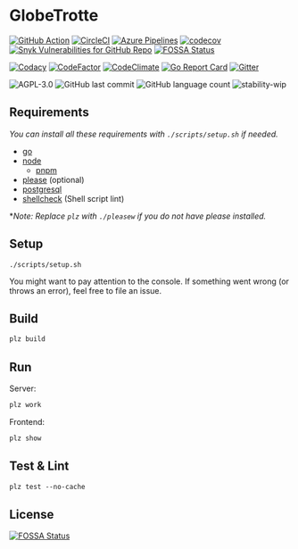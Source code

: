 # GlobeTrotte

[![GitHub Action](https://github.com/binhonglee/GlobeTrotte/workflows/CI/badge.svg)](https://github.com/binhonglee/GlobeTrotte/actions?query=workflow%3ACI+branch%3Amain)
[![CircleCI](https://circleci.com/gh/binhonglee/GlobeTrotte/tree/main.svg?style=shield)](https://circleci.com/gh/binhonglee/GlobeTrotte/tree/main)
[![Azure Pipelines](https://binhonglee.visualstudio.com/GlobeTrotte/_apis/build/status/binhonglee.GlobeTrotte?branchName=main)](https://binhonglee.visualstudio.com/GlobeTrotte/_build/latest?definitionId=1&branchName=main)
[![codecov](https://codecov.io/gh/binhonglee/GlobeTrotte/branch/main/graph/badge.svg?token=H3UDTCtJoy)](https://codecov.io/gh/binhonglee/GlobeTrotte)
[![Snyk Vulnerabilities for GitHub Repo](https://img.shields.io/snyk/vulnerabilities/github/binhonglee/GlobeTrotte.svg)](https://app.snyk.io/org/binhonglee/project/c9cff2be-f8f8-4db5-b687-1b69865cade9/)
[![FOSSA Status](https://app.fossa.com/api/projects/git%2Bgithub.com%2Fbinhonglee%2FGlobeTrotte.svg?type=shield)](https://app.fossa.com/projects/git%2Bgithub.com%2Fbinhonglee%2FGlobeTrotte?ref=badge_shield)

[![Codacy](https://api.codacy.com/project/badge/Grade/4f01a8a8e4694a8d9c0bef49ed3a8058)](https://app.codacy.com/project/binhonglee/GlobeTrotte/dashboard)
[![CodeFactor](https://www.codefactor.io/repository/github/binhonglee/globetrotte/badge)](https://www.codefactor.io/repository/github/binhonglee/globetrotte)
[![CodeClimate](https://api.codeclimate.com/v1/badges/f7aaf4db648db9bd6188/maintainability)](https://codeclimate.com/github/binhonglee/GlobeTrotte/maintainability)
[![Go Report Card](https://goreportcard.com/badge/github.com/binhonglee/GlobeTrotte)](https://goreportcard.com/report/github.com/binhonglee/GlobeTrotte)
[![Gitter](https://img.shields.io/gitter/room/binhonglee/GlobeTrotte.svg)](https://gitter.im/binhonglee/GlobeTrotte)

![AGPL-3.0](https://img.shields.io/github/license/binhonglee/GlobeTrotte.svg?logo)
![GitHub last commit](https://img.shields.io/github/last-commit/binhonglee/GlobeTrotte.svg)
![GitHub language count](https://img.shields.io/github/languages/count/binhonglee/GlobeTrotte.svg)
![stability-wip](https://img.shields.io/badge/stability-work_in_progress-lightgrey.svg)

## Requirements

_You can install all these requirements with `./scripts/setup.sh` if needed._

- [go](https://golang.org/)
- [node](https://nodejs.org/en/)
  - [pnpm](https://pnpm.js.org/)
- [please](https://please.build) (optional)
- [postgresql](https://www.postgresql.org/)
- [shellcheck](https://github.com/koalaman/shellcheck) (Shell script lint)

\*_Note: Replace `plz` with `./pleasew` if you do not have please installed._

## Setup

```
./scripts/setup.sh
```

You might want to pay attention to the console. If something went wrong (or throws an error), feel free to file an issue.

## Build

```txt
plz build
```

## Run

Server:

```txt
plz work
```

Frontend:

```txt
plz show
```

## Test & Lint

```txt
plz test --no-cache
```


## License
[![FOSSA Status](https://app.fossa.com/api/projects/git%2Bgithub.com%2Fbinhonglee%2FGlobeTrotte.svg?type=large)](https://app.fossa.com/projects/git%2Bgithub.com%2Fbinhonglee%2FGlobeTrotte?ref=badge_large)